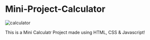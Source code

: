 # Mini-Project-Calculator

![calculator](https://user-images.githubusercontent.com/56513661/96357454-9f55ff80-1119-11eb-86da-a66691776851.JPG)

This is a Mini Calculatr Project made using HTML, CSS & Javascript!
